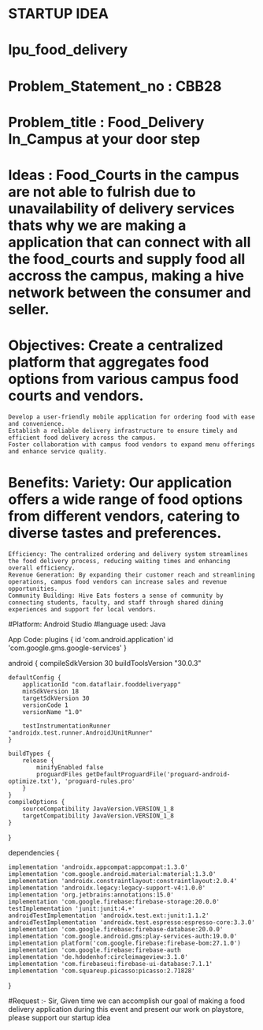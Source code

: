 # STARTUP IDEA
# lpu_food_delivery
# Problem_Statement_no : CBB28
# Problem_title : Food_Delivery In_Campus at your door step
# Ideas : Food_Courts in the campus are not able to fulrish due to unavailability of delivery services thats why we are making a application that can connect with all the food_courts and supply food all accross the campus, making a hive network between the consumer and seller.
# Objectives: Create a centralized platform that aggregates food options from various campus food courts and vendors.
    Develop a user-friendly mobile application for ordering food with ease and convenience.
    Establish a reliable delivery infrastructure to ensure timely and efficient food delivery across the campus.
    Foster collaboration with campus food vendors to expand menu offerings and enhance service quality.
# Benefits: Variety: Our application offers a wide range of food options from different vendors, catering to diverse tastes and preferences.
    Efficiency: The centralized ordering and delivery system streamlines the food delivery process, reducing waiting times and enhancing overall efficiency.
    Revenue Generation: By expanding their customer reach and streamlining operations, campus food vendors can increase sales and revenue opportunities.
    Community Building: Hive Eats fosters a sense of community by connecting students, faculty, and staff through shared dining experiences and support for local vendors.

#Platform: Android Studio 
#language used:  Java


App Code: plugins {
    id 'com.android.application'
    id 'com.google.gms.google-services'
}

android {
    compileSdkVersion 30
    buildToolsVersion "30.0.3"

    defaultConfig {
        applicationId "com.dataflair.fooddeliveryapp"
        minSdkVersion 18
        targetSdkVersion 30
        versionCode 1
        versionName "1.0"

        testInstrumentationRunner "androidx.test.runner.AndroidJUnitRunner"
    }

    buildTypes {
        release {
            minifyEnabled false
            proguardFiles getDefaultProguardFile('proguard-android-optimize.txt'), 'proguard-rules.pro'
        }
    }
    compileOptions {
        sourceCompatibility JavaVersion.VERSION_1_8
        targetCompatibility JavaVersion.VERSION_1_8
    }
}

dependencies {

    implementation 'androidx.appcompat:appcompat:1.3.0'
    implementation 'com.google.android.material:material:1.3.0'
    implementation 'androidx.constraintlayout:constraintlayout:2.0.4'
    implementation 'androidx.legacy:legacy-support-v4:1.0.0'
    implementation 'org.jetbrains:annotations:15.0'
    implementation 'com.google.firebase:firebase-storage:20.0.0'
    testImplementation 'junit:junit:4.+'
    androidTestImplementation 'androidx.test.ext:junit:1.1.2'
    androidTestImplementation 'androidx.test.espresso:espresso-core:3.3.0'
    implementation 'com.google.firebase:firebase-database:20.0.0'
    implementation 'com.google.android.gms:play-services-auth:19.0.0'
    implementation platform('com.google.firebase:firebase-bom:27.1.0')
    implementation 'com.google.firebase:firebase-auth
    implementation 'de.hdodenhof:circleimageview:3.1.0'
    implementation 'com.firebaseui:firebase-ui-database:7.1.1'
    implementation 'com.squareup.picasso:picasso:2.71828'

}

#Request :- Sir, Given time we can accomplish our goal of making a food delivery application during this event and present our work on playstore, please support our startup idea

